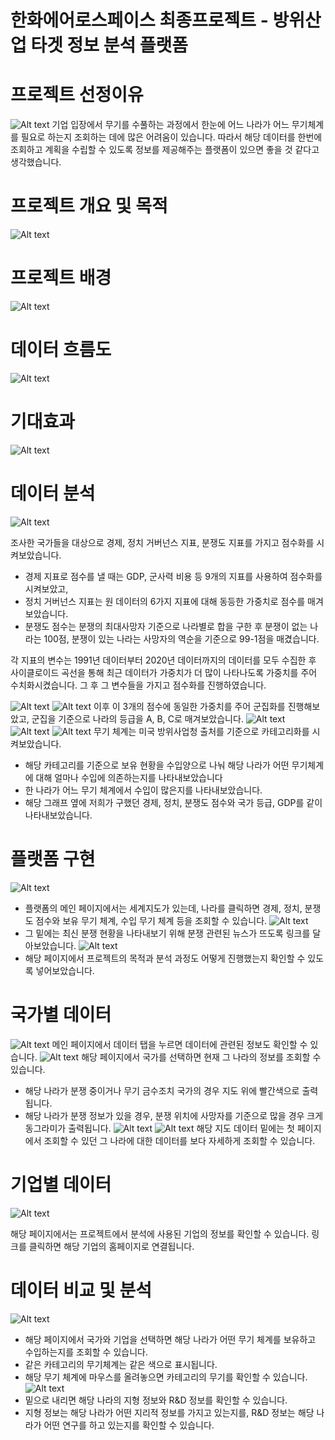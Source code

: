 # 한화에어로스페이스 최종프로젝트 - 방위산업 타겟 정보 분석 플랫폼

# 프로젝트 선정이유 

![Alt text](https://www.dropbox.com/scl/fi/uued58a5q1yrnhbmhw17w/.png?rlkey=0h5d62oiqt9xd2qs4uxsoh7i7&st=epjpmczc&raw=1)
기업 입장에서 무기를 수풀하는 과정에서 한눈에 어느 나라가 어느 무기체계를 필요로 하는지 조회하는 데에 많은 어려움이 있습니다.
따라서 해당 데이터를 한번에 조회하고 계획을 수립할 수 있도록 정보를 제공해주는 플랫폼이 있으면 좋을 것 같다고 생각했습니다.

# 프로젝트 개요 및 목적

![Alt text](https://www.dropbox.com/scl/fi/3z5zuy4y1ja31iomwrf9d/.png?rlkey=vfjy76clb7k89j2midsuv49gm&st=owp5fu0m&raw=1)

# 프로젝트 배경
![Alt text](https://www.dropbox.com/scl/fi/7czjpq6605lituxlxboe7/.png?rlkey=9vv1aq2k4wis61c88sitjtown&st=df643vwj&raw=1)

# 데이터 흐름도
![Alt text](https://www.dropbox.com/scl/fi/1fowl5caxob0p76ld4mee/.png?rlkey=xyh6uarlme6gorshh48lke94q&st=9v11s5lg&raw=1)


# 기대효과
![Alt text](https://www.dropbox.com/scl/fi/amljznbocf6m8wnlik414/.png?rlkey=qy6xnik8dgltsijqif59rvc1j&st=hqqc5hoh&raw=1)




# 데이터 분석
![Alt text](https://www.dropbox.com/scl/fi/bo3tncdq7ggkp6693yipp/1.png?rlkey=0h0p72z4vn5dfnnpdav9g1fzr&st=jip75y18&raw=1)

조사한 국가들을 대상으로 경제, 정치 거버넌스 지표, 분쟁도 지표를 가지고 점수화를 시켜보았습니다.
- 경제 지표로 점수를 낼 때는 GDP, 군사력 비용 등 9개의 지표를 사용하여 점수화를 시켜보았고,
- 정치 거버넌스 지표는 원 데이터의 6가지 지표에 대해 동등한 가중치로 점수를 매겨보았습니다. 
- 분쟁도 점수는 분쟁의 최대사망자 기준으로 나라별로 합을 구한 후 분쟁이 없는 나라는 100점, 분쟁이 있는 나라는 사망자의 역순을 기준으로 99-1점을 매겼습니다.

각 지표의 변수는 1991년 데이터부터 2020년 데이터까지의 데이터를 모두 수집한 후 사이클로이드 곡선을 통해 최근 데이터가 가중치가 더 많이 나타나도록 가중치를 주어 수치화시켰습니다. 그 후 그 변수들을 가지고 점수화를 진행하였습니다.

![Alt text](https://www.dropbox.com/scl/fi/2tfligjp3sy3xo5okj1gn/2.png?rlkey=566tor2t257mpmxubj2xx090w&st=acx779v8&raw=1)
![Alt text](https://www.dropbox.com/scl/fi/wase3hs2zlsb5vq58ze04/3.png?rlkey=wbe3c09op9nzhyb825ll3nf5v&st=50zebf1o&raw=1)
이후 이 3개의 점수에 동일한 가중치를 주어 군집화를 진행해보았고, 군집을 기준으로 나라의 등급을 A, B, C로 매겨보았습니다.
![Alt text](https://www.dropbox.com/scl/fi/nq74b4jzcrerv1j1qd2o5/4.png?rlkey=le8xtstd8v9f368e19iojyfdd&st=1xmqbk5w&raw=1)
![Alt text](https://www.dropbox.com/scl/fi/2wg0ub4q3ffx1ll3gbojy/5.png?rlkey=ushlrs6u191hcbzd19ih6nvy0&st=i68691vd&raw=1)
![Alt text](https://www.dropbox.com/scl/fi/0vmzcwlrb2iqm09shdtdg/6.png?rlkey=jfhazk3ttqnvnlqq1gkq1pbra&st=4z6aqo0s&raw=1)
무기 체계는 미국 방위사업청 출처를 기준으로 카테고리화를 시켜보았습니다. 
- 해당 카테고리를 기준으로 보유 현황을 수입양으로 나눠 해당 나라가 어떤 무기체계에 대해 얼마나 수입에 의존하는지를 나타내보았습니다
- 한 나라가 어느 무기 체계에서 수입이 많은지를 나타내보았습니다.
- 해당 그래프 옆에 저희가 구했던 경제, 정치, 분쟁도 점수와 국가 등급, GDP를 같이 나타내보았습니다.


# 플랫폼 구현

![Alt text](https://www.dropbox.com/scl/fi/nt13cx63tame948ujhu47/1.png?rlkey=lzza17q84hhalsap1ue11v5ve&st=954c3mam&raw=1)

- 플랫폼의 메인 페이지에서는 세계지도가 있는데, 나라를 클릭하면 경제, 정치, 분쟁도 점수와 보유 무기 체계, 수입 무기 체계 등을 조회할 수 있습니다.
![Alt text](https://www.dropbox.com/scl/fi/9vq42msjjdypgfcbz7q3e/2.png?rlkey=pxfv10x13zul1s9n51hsaw40v&st=0fb8pc8e&raw=1)
- 그 밑에는 최신 분쟁 현황을 나타내보기 위해 분쟁 관련된 뉴스가 뜨도록 링크를 달아보았습니다.
![Alt text](https://www.dropbox.com/scl/fi/l1kxklhlgdv2o9lr3hwu7/3.png?rlkey=gocv4uk7m4icus5ig6e5wi69t&st=5mra0wqu&raw=1)
- 해당 페이지에서 프로젝트의 목적과 분석 과정도 어떻게 진행했는지 확인할 수 있도록 넣어보았습니다.

# 국가별 데이터
![Alt text](https://www.dropbox.com/scl/fi/3zkdveq2cariwnob6kykj/.png?rlkey=lrse1f9nsdpdbgde70tsjeynu&st=9b3v4q6w&raw=1)
메인 페이지에서 데이터 탭을 누르면 데이터에 관련된 정보도 확인할 수 있습니다.
![Alt text](https://www.dropbox.com/scl/fi/gkbs9dkdkicboogfda4pz/1.png?rlkey=gw60pz6u2mug9wzou3aah3jlw&st=dojw9lzv&raw=1)
해당 페이지에서 국가를 선택하면 현재 그 나라의 정보를 조회할 수 있습니다.
- 해당 나라가 분쟁 중이거나 무기 금수조치 국가의 경우 지도 위에 빨간색으로 출력됩니다.
- 해당 나라가 분쟁 정보가 있을 경우, 분쟁 위치에 사망자를 기준으로 많을 경우 크게 동그라미가 출력됩니다.
![Alt text](https://www.dropbox.com/scl/fi/pqsuqdey7tkahil9cox4g/2.png?rlkey=38x2p3mfkxu410h3b7gdhxr6k&st=wcnytw8x&raw=1)
![Alt text](https://www.dropbox.com/scl/fi/elekiv91zl3wqxhju5jsa/3.png?rlkey=c6d3jg3ppj5ne73q0a9gqf4r3&st=z4da3g9q&raw=1)
해당 지도 데이터 밑에는 첫 페이지에서 조회할 수 있던 그 나라에 대한 데이터를 보다 자세하게 조회할 수 있습니다.

# 기업별 데이터
![Alt text](https://www.dropbox.com/scl/fi/5vipq5rb26t3zefcoc3u2/.png?rlkey=0fdi1yyis6yct0l5onqh5dden&st=ds9ugyod&raw=1)

해당 페이지에서는 프로젝트에서 분석에 사용된 기업의 정보를 확인할 수 있습니다. 링크를 클릭하면 해당 기업의 홈페이지로 연결됩니다.


# 데이터 비교 및 분석

![Alt text](https://www.dropbox.com/scl/fi/cdglkihgxi23vzqc2us74/1.png?rlkey=junsusmx8x34rs6pucvbk52et&st=0n0qyhch&raw=1)
- 해당 페이지에서 국가와 기업을 선택하면 해당 나라가 어떤 무기 체계를 보유하고 수입하는지를 조회할 수 있습니다.
- 같은 카테고리의 무기체계는 같은 색으로 표시됩니다.
- 해당 무기 체계에 마우스를 올려놓으면 카테고리의 무기를 확인할 수 있습니다.
![Alt text](https://www.dropbox.com/scl/fi/5vipq5rb26t3zefcoc3u2/.png?rlkey=0fdi1yyis6yct0l5onqh5dden&st=ds9ugyod&raw=1)
- 밑으로 내리면 해당 나라의 지형 정보와 R&D 정보를 확인할 수 있습니다.
- 지형 정보는 해당 나라가 어떤 지리적 정보를 가지고 있는지를, R&D 정보는 해당 나라가 어떤 연구를 하고 있는지를 확인할 수 있습니다.
